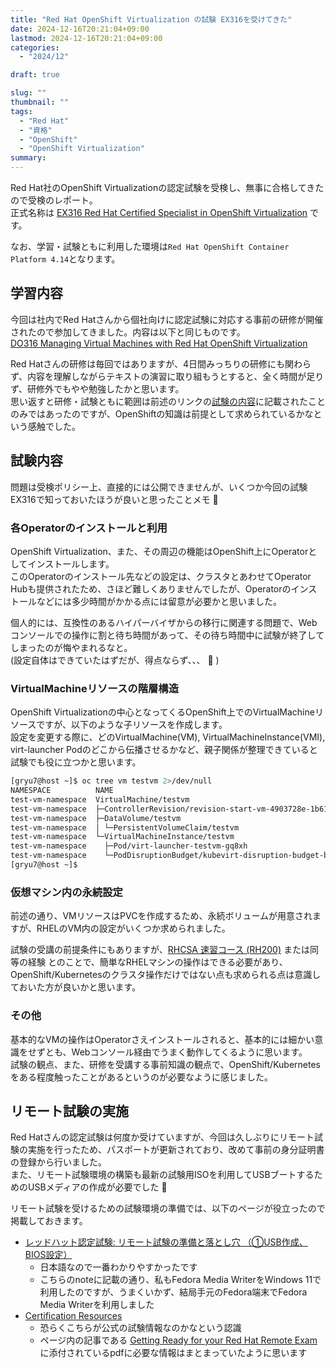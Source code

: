 ```yaml
---
title: "Red Hat OpenShift Virtualization の試験 EX316を受けてきた"
date: 2024-12-16T20:21:04+09:00
lastmod: 2024-12-16T20:21:04+09:00
categories: 
  - "2024/12"

draft: true

slug: ""
thumbnail: ""
tags:
  - "Red Hat"
  - "資格"
  - "OpenShift"
  - "OpenShift Virtualization"
summary:
---
```


Red Hat社のOpenShift Virtualizationの認定試験を受検し、無事に合格してきたので受検のレポート。  
正式名称は [EX316 Red Hat Certified Specialist in OpenShift Virtualization](https://www.redhat.com/en/services/training/red-hat-certified-specialist-openshift-virtualization-ex316) です。

<!--more-->

なお、学習・試験ともに利用した環境は`Red Hat OpenShift Container Platform 4.14`となります。

## 学習内容
今回は社内でRed Hatさんから個社向けに認定試験に対応する事前の研修が開催されたので参加してきました。内容は以下と同じものです。  
[DO316 Managing Virtual Machines with Red Hat OpenShift Virtualization](https://www.redhat.com/ja/services/training/do316-managing-virtual-machines-red-hat-openshift-virtualization)

Red Hatさんの研修は毎回ではありますが、4日間みっちりの研修にも関わらず、内容を理解しながらテキストの演習に取り組もうとすると、全く時間が足りず、研修外でもやや勉強したかと思います。  
思い返すと研修・試験ともに範囲は前述のリンクの[試験の内容](https://www.redhat.com/ja/services/training/red-hat-certified-specialist-openshift-virtualization-ex316)に記載されたことのみではあったのですが、OpenShiftの知識は前提として求められているかなという感触でした。


## 試験内容
問題は受検ポリシー上、直接的には公開できませんが、いくつか今回の試験EX316で知っておいたほうが良いと思ったことメモ :memo:

### 各Operatorのインストールと利用
OpenShift Virtualization、また、その周辺の機能はOpenShift上にOperatorとしてインストールします。  
このOperatorのインストール先などの設定は、クラスタとあわせてOperator Hubも提供されたため、さほど難しくありませんでしたが、Operatorのインストールなどには多少時間がかかる点には留意が必要かと思いました。

個人的には、互換性のあるハイパーバイザからの移行に関連する問題で、Webコンソールでの操作に割と待ち時間があって、その待ち時間中に試験が終了してしまったのが悔やまれるなと。  
(設定自体はできていたはずだが、得点ならず、、、 :vomiting_face: )


### VirtualMachineリソースの階層構造
OpenShift Virtualizationの中心となってくるOpenShift上でのVirtualMachineリソースですが、以下のような子リソースを作成します。  
設定を変更する際に、どのVirtualMachine(VM), VirtualMachineInstance(VMI), virt-launcher Podのどこから伝播させるかなど、親子関係が整理できていると試験でも役に立つかと思います。

```bash
[gryu7@host ~]$ oc tree vm testvm 2>/dev/null
NAMESPACE          NAME                                                                           READY  REASON  AGE
test-vm-namespace  VirtualMachine/testvm                                                          True           16m
test-vm-namespace  ├─ControllerRevision/revision-start-vm-4903728e-1b61-4b9c-8f9c-074b7594e249-1  -              16m
test-vm-namespace  ├─DataVolume/testvm                                                            True           16m
test-vm-namespace  │ └─PersistentVolumeClaim/testvm                                               -              16m
test-vm-namespace  └─VirtualMachineInstance/testvm                                                True           16m
test-vm-namespace    ├─Pod/virt-launcher-testvm-gq8xh                                             True           16m
test-vm-namespace    └─PodDisruptionBudget/kubevirt-disruption-budget-bdnlh                       -              16m
[gryu7@host ~]$
```


### 仮想マシン内の永続設定
前述の通り、VMリソースはPVCを作成するため、永続ボリュームが用意されますが、RHELのVM内の設定がいくつか求められました。

試験の受講の前提条件にもありますが、[RHCSA 速習コース (RH200)](https://www.redhat.com/ja/services/training/rh200-red-hat-certified-system-administrator-rapid-track-course-exam) または同等の経験 とのことで、簡単なRHELマシンの操作はできる必要があり、OpenShift/Kubernetesのクラスタ操作だけではない点も求められる点は意識しておいた方が良いかと思います。


### その他
基本的なVMの操作はOperatorさえインストールされると、基本的には細かい意識をせずとも、Webコンソール経由でうまく動作してくるように思います。  
試験の観点、また、研修を受講する事前知識の観点で、OpenShift/Kubernetesをある程度触ったことがあるというのが必要なように感じました。



## リモート試験の実施
Red Hatさんの認定試験は何度か受けていますが、今回は久しぶりにリモート試験の実施を行ったため、パスポートが更新されており、改めて事前の身分証明書の登録から行いました。  
また、リモート試験環境の構築も最新の試験用ISOを利用してUSBブートするためのUSBメディアの作成が必要でした :penguin:

リモート試験を受けるための試験環境の準備では、以下のページが役立ったので掲載しておきます。

- [レッドハット認定試験: リモート試験の準備と落とし穴 （①USB作成、BIOS設定）](https://note.com/fminamot/n/n34712872445c)
  - 日本語なので一番わかりやすかったです
  - こちらのnoteに記載の通り、私もFedora Media WriterをWindows 11で利用したのですが、うまくいかず、結局手元のFedora端末でFedora Media Writerを利用しました
- [Certification Resources](https://learn.redhat.com/t5/Certification-Resources/bg-p/certification_resources)
  - 恐らくこちらが公式の試験情報なのかなという認識
  - ページ内の記事である [Getting Ready for your Red Hat Remote Exam](https://learn.redhat.com/t5/Certification-Resources/Getting-Ready-for-your-Red-Hat-Remote-Exam/ba-p/33528) に添付されているpdfに必要な情報はまとまっていたように思います
